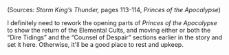 
(Sources: *Storm King’s Thunder,* pages 113-114, *Princes of the Apocalypse*)

I definitely need to rework the opening parts of *Princes of the Apocalypse* to show the return of the Elemental Cults, and moving either or both the “Dire Tidings” and the “Counsel of Despair” sections earlier in the story and set it here. Otherwise, it'll be a good place to rest and upkeep.
